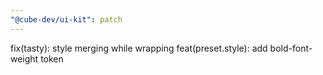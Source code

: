 ```yaml
---
"@cube-dev/ui-kit": patch
---
```


fix(tasty): style merging while wrapping
feat(preset.style): add bold-font-weight token
